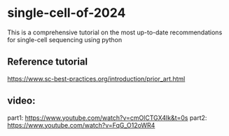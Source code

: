 # single-cell-of-2024
This is a comprehensive tutorial on the most up-to-date recommendations for single-cell sequencing using python

## Reference tutorial 

https://www.sc-best-practices.org/introduction/prior_art.html

## video:
   
   part1: https://www.youtube.com/watch?v=cmOlCTGX4Ik&t=0s
   part2: https://www.youtube.com/watch?v=FqG_O12oWR4
